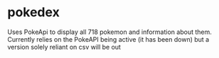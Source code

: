 # pokedex

Uses PokeApi to display all 718 pokemon and information about them. Currently relies on the PokeAPI being active (it has been down) but a version solely reliant on csv will be out 
